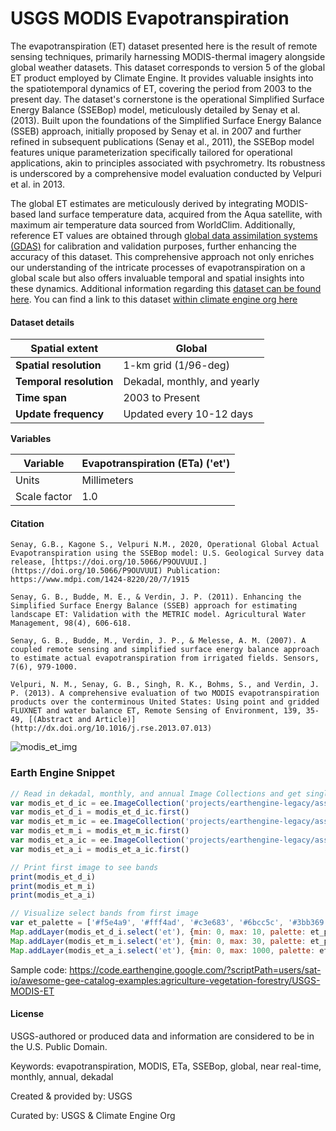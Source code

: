# USGS MODIS Evapotranspiration
The evapotranspiration (ET) dataset presented here is the result of remote sensing techniques, primarily harnessing MODIS-thermal imagery alongside global weather datasets. This dataset corresponds to version 5 of the global ET product employed by Climate Engine. It provides valuable insights into the spatiotemporal dynamics of ET, covering the period from 2003 to the present day. The dataset's cornerstone is the operational Simplified Surface Energy Balance (SSEBop) model, meticulously detailed by Senay et al. (2013). Built upon the foundations of the Simplified Surface Energy Balance (SSEB) approach, initially proposed by Senay et al. in 2007 and further refined in subsequent publications (Senay et al., 2011), the SSEBop model features unique parameterization specifically tailored for operational applications, akin to principles associated with psychrometry. Its robustness is underscored by a comprehensive model evaluation conducted by Velpuri et al. in 2013.

The global ET estimates are meticulously derived by integrating MODIS-based land surface temperature data, acquired from the Aqua satellite, with maximum air temperature data sourced from WorldClim. Additionally, reference ET values are obtained through [global data assimilation systems (GDAS)](https://www.ncdc.noaa.gov/data-access/model-data/model-datasets/global-data-assimilation-system-gdas) for calibration and validation purposes, further enhancing the accuracy of this dataset. This comprehensive approach not only enriches our understanding of the intricate processes of evapotranspiration on a global scale but also offers invaluable temporal and spatial insights into these dynamics. Additional information regarding this [dataset can be found here](https://earlywarning.usgs.gov/fews/search/Global). You can find a link to this dataset [within climate engine org here](https://support.climateengine.org/article/110-usgs-modis-et)

#### Dataset details

<center>

| **Spatial extent**   | Global                                           |
|----------------------|-------------------------------------------------|
| **Spatial resolution**| 1-km grid (1/96-deg)                             |
| **Temporal resolution**| Dekadal, monthly, and yearly                     |
| **Time span**        | 2003 to Present                                 |
| **Update frequency** | Updated every 10-12 days                         |

</center>

**Variables**

<center>

| Variable                | Evapotranspiration (ETa) ('et')                  |
|------------------------|-------------------------------------------------|
| Units                  | Millimeters                                     |
| Scale factor           | 1.0                                             |

</center>

#### Citation

```
Senay, G.B., Kagone S., Velpuri N.M., 2020, Operational Global Actual Evapotranspiration using the SSEBop model: U.S. Geological Survey data release, [https://doi.org/10.5066/P9OUVUUI.](https://doi.org/10.5066/P9OUVUUI) Publication: https://www.mdpi.com/1424-8220/20/7/1915

Senay, G. B., Budde, M. E., & Verdin, J. P. (2011). Enhancing the Simplified Surface Energy Balance (SSEB) approach for estimating landscape ET: Validation with the METRIC model. Agricultural Water Management, 98(4), 606-618.

Senay, G. B., Budde, M., Verdin, J. P., & Melesse, A. M. (2007). A coupled remote sensing and simplified surface energy balance approach to estimate actual evapotranspiration from irrigated fields. Sensors, 7(6), 979-1000.

Velpuri, N. M., Senay, G. B., Singh, R. K., Bohms, S., and Verdin, J. P. (2013). A comprehensive evaluation of two MODIS evapotranspiration products over the conterminous United States: Using point and gridded FLUXNET and water balance ET, Remote Sensing of Environment, 139, 35-49, [(Abstract and Article)](http://dx.doi.org/10.1016/j.rse.2013.07.013)
```

![modis_et_img](https://github.com/samapriya/awesome-gee-community-datasets/assets/6677629/7e799a2e-ab35-4657-b470-6712ca9e3a1b)

### Earth Engine Snippet

```js
// Read in dekadal, monthly, and annual Image Collections and get single image from each
var modis_et_d_ic = ee.ImageCollection('projects/earthengine-legacy/assets/projects/usgs-ssebop/modis_et_v5_dekadal')
var modis_et_d_i = modis_et_d_ic.first()
var modis_et_m_ic = ee.ImageCollection('projects/earthengine-legacy/assets/projects/usgs-ssebop/modis_et_v5_monthly')
var modis_et_m_i = modis_et_m_ic.first()
var modis_et_a_ic = ee.ImageCollection('projects/earthengine-legacy/assets/projects/usgs-ssebop/modis_et_v5_annual')
var modis_et_a_i = modis_et_a_ic.first()

// Print first image to see bands
print(modis_et_d_i)
print(modis_et_m_i)
print(modis_et_a_i)

// Visualize select bands from first image
var et_palette = ['#f5e4a9', '#fff4ad', '#c3e683', '#6bcc5c', '#3bb369', '#20998f', '#1c8691']
Map.addLayer(modis_et_d_i.select('et'), {min: 0, max: 10, palette: et_palette}, 'et, dekadal')
Map.addLayer(modis_et_m_i.select('et'), {min: 0, max: 30, palette: et_palette}, 'et, monthly')
Map.addLayer(modis_et_a_i.select('et'), {min: 0, max: 1000, palette: et_palette}, 'et, annual')
```

Sample code: https://code.earthengine.google.com/?scriptPath=users/sat-io/awesome-gee-catalog-examples:agriculture-vegetation-forestry/USGS-MODIS-ET

#### License
USGS-authored or produced data and information are considered to be in the U.S. Public Domain.

Keywords: evapotranspiration, MODIS, ETa, SSEBop, global, near real-time, monthly, annual, dekadal

Created & provided by: USGS

Curated by: USGS & Climate Engine Org
